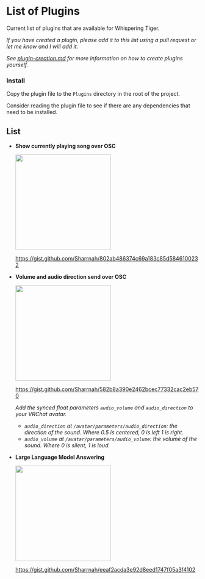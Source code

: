 # List of Plugins

Current list of plugins that are available for Whispering Tiger.

_If you have created a plugin, please add it to this list using a pull request or let me know and I will add it._

_See [plugin-creation.md](plugin-creation.md) for more information on how to create plugins yourself._

### Install
Copy the plugin file to the `Plugins` directory in the root of the project.

Consider reading the plugin file to see if there are any dependencies that need to be installed.

## List
- **Show currently playing song over OSC**

  <img src=https://user-images.githubusercontent.com/55756126/223178202-ef31fb96-6fa8-4427-9f5e-b4dd587f07ab.png width=250>
  
  https://gist.github.com/Sharrnah/802ab486374c69a183c85d5846100232


- **Volume and audio direction send over OSC**

  <img src=https://user-images.githubusercontent.com/55756126/228648156-56de7f87-476a-4569-866a-8b8591b2549e.gif width=250>

  https://gist.github.com/Sharrnah/582b8a390e2462bcec77332cac2eb570

  _Add the synced float parameters `audio_volume` and `audio_direction` to your VRChat avatar._
  - _`audio_direction` at `/avatar/parameters/audio_direction`: the direction of the sound. Where 0.5 is centered, 0 is left 1 is right._
  - _`audio_volume` at `/avatar/parameters/audio_volume`: the volume of the sound. Where 0 is silent, 1 is loud._



- **Large Language Model Answering**

  <img src=https://user-images.githubusercontent.com/55756126/225940740-f5e44911-9836-4b26-ab6e-a32676ddd27e.png width=250>

  https://gist.github.com/Sharrnah/eeaf2acda3e92d8eed1747f05a3f4102

